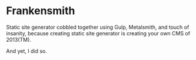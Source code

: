 # Frankensmith

Static site generator cobbled together using Gulp, Metalsmith, and touch of insanity, because creating static site generator is creating your own CMS of 2013(TM).

And yet, I did so.